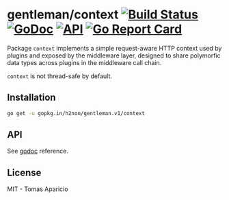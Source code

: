 # gentleman/context [![Build Status](https://travis-ci.org/h2non/gentleman.png)](https://travis-ci.org/h2non/gentleman) [![GoDoc](https://godoc.org/github.com/h2non/gentleman/context?status.svg)](https://godoc.org/github.com/h2non/gentleman/context) [![API](https://img.shields.io/badge/status-stable-green.svg?style=flat)](https://godoc.org/github.com/h2non/gentleman/context) [![Go Report Card](https://goreportcard.com/badge/github.com/h2non/gentleman/context)](https://goreportcard.com/report/github.com/h2non/gentleman/context)

Package `context` implements a simple request-aware HTTP context used by plugins and exposed by the middleware layer, designed to share polymorfic data types across plugins in the middleware call chain.

`context` is not thread-safe by default.

## Installation

```bash
go get -u gopkg.in/h2non/gentleman.v1/context
```

## API

See [godoc](https://godoc.org/github.com/h2non/gentleman/context) reference.

## License

MIT - Tomas Aparicio
